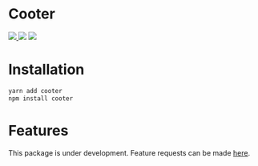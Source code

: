 # Cooter

<p>
  <a href="https://www.npmjs.com/package/cooter">
    <img src="https://img.shields.io/npm/v/cooter.svg?style=flat-square">
  </a>
  <a>
    <img src="https://img.shields.io/npm/dm/cooter.svg?style=flat-square">
    </a>
  <a>
    <img src="https://img.shields.io/badge/cooter-cooter-yellowgreen">
  </a>
</p>

# Installation

```bash
yarn add cooter
npm install cooter
```

# Features

This package is under development. Feature requests can be made [here](https://www.youtube.com/watch?v=dQw4w9WgXcQ).
